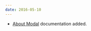 ```yaml
---
date: 2016-05-10
---
```

<ul>
  <li><a href="{{site.baseurl}}pattern-library/communication/about-modal/">About Modal</a> documentation added.</li>
</ul>
